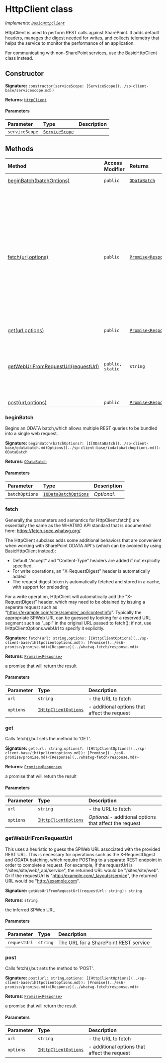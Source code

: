 # HttpClient class

_Implements: [`BasicHttpClient`](../sp-client-base/basichttpclient.md)_



HttpClient is used to perform REST calls against SharePoint. It adds default 
headers, manages the digest needed for writes, and collects telemetry that 
helps the service to monitor the performance of an application. 
 
For communicating with non-SharePoint services, use the BasicHttpClient 
class instead.


## Constructor


**Signature:** `constructor(serviceScope: [ServiceScope](../sp-client-base/servicescope.md))`

**Returns**: [`HttpClient`](../sp-client-base/httpclient.md)



#### Parameters


| Parameter	   | Type    | Description |
|:-------------|:---------------|:------------|
| `serviceScope`    | [`ServiceScope`](../sp-client-base/servicescope.md) |  |





## Methods

| Method	   | Access Modifier | Returns	| Description|
|:-------------|:----|:-------|:-----------|
|[beginBatch(batchOptions)](beginbatch(batchoptions))     | `public` | [`ODataBatch`](../sp-client-base/odatabatch.md) | Begins an ODATA batch,which allows multiple REST queries to be bundled into  a single web request. |
|[fetch(url,options)](fetch(url-options))     | `public` | [`Promise<Response>`](../es6-promise/promise.md) | Generally,the parameters and semantics for HttpClient.fetch() are essentially  the same as the WHATWG API standard that is documented here:  https://fetch.spec.whatwg.org/    The HttpClient subclass adds some additional behaviors that are convenient when  working with SharePoint ODATA API's (which can be avoided by using  BasicHttpClient instead):  - Default "Accept" and "Content-Type" headers are added if not explicitly specified.  - For write operations, an "X-RequestDigest" header is automatically added  - The request digest token is automatically fetched and stored in a cache, with  support for preloading    For a write operation, HttpClient will automatically add the "X-RequestDigest"  header, which may need to be obtained by issuing a seperate request such as  "https://example.com/sites/sample/_api/contextinfo". Typically the appropriate  SPWeb URL can be guessed by looking for a reserved URL segment such as "_api"  in the original URL passed to fetch(); if not, use IHttpClientOptions.webUrl  to specify it explicitly.   |
|[get(url,options)](get(url-options))     | `public` | [`Promise<Response>`](../es6-promise/promise.md) | Calls fetch(),but sets the method to 'GET'. |
|[getWebUrlFromRequestUrl(requestUrl)](getweburlfromrequesturl(requesturl))     | `public, static` | `string` | This uses a heuristic to guess the SPWeb URL associated with the provided  REST URL. This is necessary for operations such as the X-RequestDigest  and ODATA batching, which require POSTing to a separate REST endpoint  in order to complete a request.  For excample, if the requestUrl is "/sites/site/web/_api/service",  the returned URL would be "/sites/site/web". Or if the requestUrl  is "http://example.com/_layouts/service", the returned URL would be  "http://example.com". |
|[post(url,options)](post(url-options))     | `public` | [`Promise<Response>`](../es6-promise/promise.md) | Calls fetch(),but sets the method to 'POST'. |





### beginBatch

Begins an ODATA batch,which allows multiple REST queries to be bundled into 
a single web request.

**Signature:** ``beginBatch(batchOptions?: [I[ODataBatch](../sp-client-base/odatabatch.md)Options](../sp-client-base/iodatabatchoptions.md)): ODataBatch``

**Returns**: [`ODataBatch`](../sp-client-base/odatabatch.md)



#### Parameters


| Parameter	   | Type    | Description |
|:-------------|:---------------|:------------|
| `batchOptions`    | [`IODataBatchOptions`](../sp-client-base/iodatabatchoptions.md) | _Optional._ |


### fetch

Generally,the parameters and semantics for HttpClient.fetch() are essentially 
the same as the WHATWG API standard that is documented here: 
https://fetch.spec.whatwg.org/ 
 
The HttpClient subclass adds some additional behaviors that are convenient when 
working with SharePoint ODATA API's (which can be avoided by using 
BasicHttpClient instead): 
- Default "Accept" and "Content-Type" headers are added if not explicitly specified. 
- For write operations, an "X-RequestDigest" header is automatically added 
- The request digest token is automatically fetched and stored in a cache, with 
support for preloading 
 
For a write operation, HttpClient will automatically add the "X-RequestDigest" 
header, which may need to be obtained by issuing a seperate request such as 
"https://example.com/sites/sample/_api/contextinfo". Typically the appropriate 
SPWeb URL can be guessed by looking for a reserved URL segment such as "_api" 
in the original URL passed to fetch(); if not, use IHttpClientOptions.webUrl 
to specify it explicitly. 


**Signature:** ``fetch(url: string,options: [IHttpClientOptions](../sp-client-base/ihttpclientoptions.md)): [Promise](../es6-promise/promise.md)<[Response](../whatwg-fetch/response.md)>``

**Returns**: [`Promise<Response>`](../es6-promise/promise.md)

a promise that will return the result

#### Parameters


| Parameter	   | Type    | Description |
|:-------------|:---------------|:------------|
| `url`    | `string` | - the URL to fetch |
| `options`    | [`IHttpClientOptions`](../sp-client-base/ihttpclientoptions.md) | - additional options that affect the request |


### get

Calls fetch(),but sets the method to 'GET'.

**Signature:** ``get(url: string,options?: [IHttpClientOptions](../sp-client-base/ihttpclientoptions.md)): [Promise](../es6-promise/promise.md)<[Response](../whatwg-fetch/response.md)>``

**Returns**: [`Promise<Response>`](../es6-promise/promise.md)

a promise that will return the result

#### Parameters


| Parameter	   | Type    | Description |
|:-------------|:---------------|:------------|
| `url`    | `string` | - the URL to fetch |
| `options`    | [`IHttpClientOptions`](../sp-client-base/ihttpclientoptions.md) | _Optional._- additional options that affect the request |


### getWebUrlFromRequestUrl

This uses a heuristic to guess the SPWeb URL associated with the provided 
REST URL. This is necessary for operations such as the X-RequestDigest 
and ODATA batching, which require POSTing to a separate REST endpoint 
in order to complete a request. 
For excample, if the requestUrl is "/sites/site/web/_api/service", 
the returned URL would be "/sites/site/web". Or if the requestUrl 
is "http://example.com/_layouts/service", the returned URL would be 
"http://example.com".

**Signature:** ``getWebUrlFromRequestUrl(requestUrl: string): string``

**Returns**: `string`

the inferred SPWeb URL

#### Parameters


| Parameter	   | Type    | Description |
|:-------------|:---------------|:------------|
| `requestUrl`    | `string` | The URL for a SharePoint REST service |


### post

Calls fetch(),but sets the method to 'POST'.

**Signature:** ``post(url: string,options: [IHttpClientOptions](../sp-client-base/ihttpclientoptions.md)): [Promise](../es6-promise/promise.md)<[Response](../whatwg-fetch/response.md)>``

**Returns**: [`Promise<Response>`](../es6-promise/promise.md)

a promise that will return the result

#### Parameters


| Parameter	   | Type    | Description |
|:-------------|:---------------|:------------|
| `url`    | `string` | - the URL to fetch |
| `options`    | [`IHttpClientOptions`](../sp-client-base/ihttpclientoptions.md) | - additional options that affect the request |

